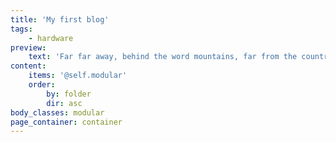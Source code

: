 ```yaml
---
title: 'My first blog'
tags:
    - hardware
preview:
    text: 'Far far away, behind the word mountains, far from the countries Vokalia and Consonantia, there live the blind texts. Separated they live in Bookmarksgrove right at the coast of the Semantics, a large language ocean. A small river named Duden flows by their place and supplies it with the necessary regelialia. It is a paradisematic country.'
content:
    items: '@self.modular'
    order:
        by: folder
        dir: asc
body_classes: modular
page_container: container
---
```


